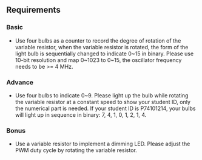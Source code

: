 ## Requirements
### Basic
- Use four bulbs as a counter to record the degree of rotation of the variable 
resistor, when the variable resistor is rotated, the form of the light bulb is 
sequentially changed to indicate 0~15 in binary. Please use 10-bit resolution 
and map 0~1023 to 0~15, the oscillator frequency needs to be >= 4 MHz. 
### Advance
- Use four bulbs to indicate 0~9. Please light up the bulb while rotating the 
variable resistor at a constant speed to show your student ID, only the 
numerical part is needed. If your student ID is P74101214, your bulbs will 
light up in sequence in binary: 7, 4, 1, 0, 1, 2, 1, 4.
### Bonus
- Use a variable resistor to implement a dimming LED. Please adjust the 
PWM duty cycle by rotating the variable resistor.
